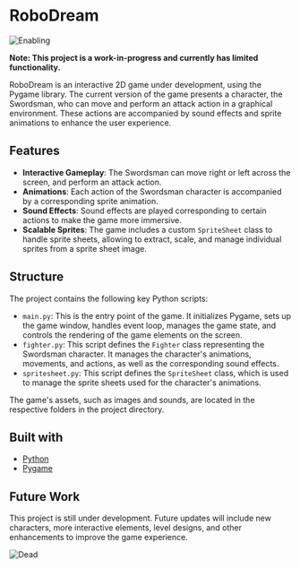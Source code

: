 # RoboDream
![Enabling](https://github.com/dazemc/RoboDream/assets/5232234/a7484bfe-10b7-4d79-a1ef-3822c31721f3)


**Note: This project is a work-in-progress and currently has limited functionality.**

RoboDream is an interactive 2D game under development, using the Pygame library. The current version of the game presents a character, the Swordsman, who can move and perform an attack action in a graphical environment. These actions are accompanied by sound effects and sprite animations to enhance the user experience. 

## Features 

- **Interactive Gameplay**: The Swordsman can move right or left across the screen, and perform an attack action.
- **Animations**: Each action of the Swordsman character is accompanied by a corresponding sprite animation.
- **Sound Effects**: Sound effects are played corresponding to certain actions to make the game more immersive.
- **Scalable Sprites**: The game includes a custom `SpriteSheet` class to handle sprite sheets, allowing to extract, scale, and manage individual sprites from a sprite sheet image.

## Structure

The project contains the following key Python scripts:

- `main.py`: This is the entry point of the game. It initializes Pygame, sets up the game window, handles event loop, manages the game state, and controls the rendering of the game elements on the screen.
- `fighter.py`: This script defines the `Fighter` class representing the Swordsman character. It manages the character's animations, movements, and actions, as well as the corresponding sound effects.
- `spritesheet.py`: This script defines the `SpriteSheet` class, which is used to manage the sprite sheets used for the character's animations.

The game's assets, such as images and sounds, are located in the respective folders in the project directory.

## Built with

- [Python](https://www.python.org/)
- [Pygame](https://www.pygame.org/)

## Future Work

This project is still under development. Future updates will include new characters, more interactive elements, level designs, and other enhancements to improve the game experience.

![Dead](https://github.com/dazemc/RoboDream/assets/5232234/9698f03e-53a8-4190-ad44-bf06ee05982d)
